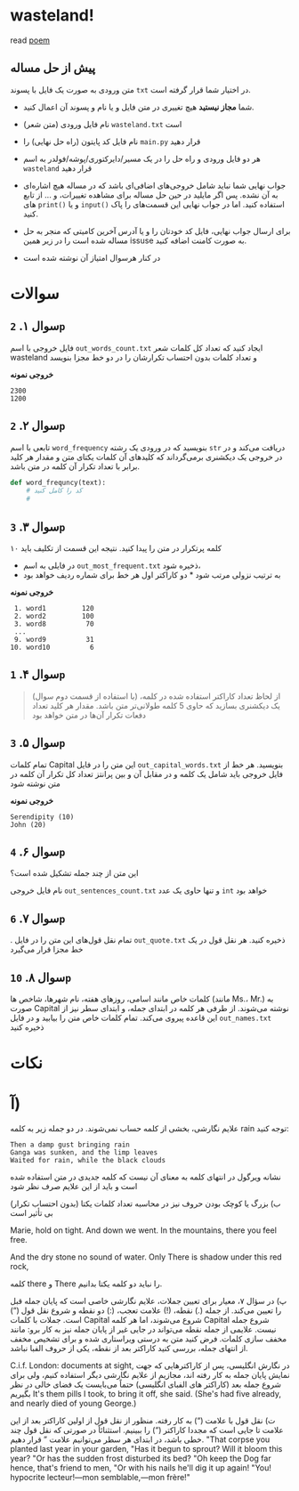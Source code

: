 # wasteland!

read [poem](./poem.md)

## پیش از حل مساله

متن ورودی به صورت یک فایل با پسوند `txt` در اختیار شما قرار گرفته است.

* شما **مجاز نیستید** هیچ تغییری در متن فایل  و یا نام و پسوند آن اعمال کنید.

* نام فایل ورودی (متن شعر) `wasteland.txt` است

* نام فایل کد پایتون (راه حل نهایی) را `main.py` قرار دهید

* هر دو فایل ورودی و راه حل را در یک مسیر/دایرکتوری/پوشه/فولدر به اسم `wasteland` قرار دهید

* جواب نهایی شما نباید شامل خروجی‌های اضافی‌ای باشد که در مساله هیچ اشاره‌ای به آن نشده. پس اگر مایلید در حین حل مساله برای مشاهده تغییرات، و ... از تابع های `print()` و یا `input()` استفاده کنید. اما در جواب نهایی این قسمت‌های  را پاک کنید. 

* برای ارسال جواب نهایی،‌ فایل کد خودتان را و یا آدرس آخرین کامیتی که منجر به حل مساله شده است را در زیر همین issuse به صورت کامنت اضافه کنید.

* در کنار هرسوال امتیاز آن نوشته شده است





# سوالات 

## سوال  ۱. `2p`
فایل خروجی با اسم `out_words_count.txt`  ایجاد کنید که تعداد کل کلمات شعر wasteland و تعداد کلمات بدون احتساب تکرارشان را در دو خط مجزا بنویسد

**خروجی نمونه**

```
2300
1200
```

## سوال  ۲. `2p`

تابعی با اسم `word_frequency` بنویسید که در ورودی یک رشته `str` دریافت می‌کند و در در خروجی یک دیکشنری بر‌می‌گرداند که کلیدهای آن کلمات یکتای متن و مقدار هر کلید برابر با تعداد تکرار آن کلمه در متن باشد. 

```python
def word_frequncy(text):
    # کد را کامل کنید
    # 
```

## سوال  ۳. `3p`

۱۰ کلمه پرتکرار در متن را پیدا کنید. نتیجه این قسمت از تکلیف باید 
* در فایلی به اسم `out_most_frequent.txt` ذخیره شود، 
* به ترتیب نزولی مرتب شود
*‌  دو کاراکتر اول هر خط برای شماره ردیف خواهد بود 

**خروجی نمونه**
 
```
 1. word1         120
 2. word2         100
 3. word8          70
 ...
 9. word9          31
10. word10          6
```

## سوال  ۴. `1p`

> (با استفاده از قسمت دوم سوال)
 از لحاظ تعداد کاراکتر استفاده شده در کلمه، یک دیکشنری بسازید که حاوی 5
 کلمه‌ طولانی‌تر متن باشد. مقدار هر کلید تعداد دفعات تکرار آن‌ها در متن خواهد بود

## سوال  ۵. `3p`

تمام کلمات Capital این متن را در فایل `out_capital_words.txt` بنویسید. هر خط از فایل خروجی باید شامل یک کلمه و در مقابل آن و بین پرانتز تعداد کل تکرار آن کلمه در متن نوشته شود 

**خروجی نمونه**

```
Serendipity (10)
John (20)
```


## سوال ۶. ‍`4p`

این متن از چند جمله تشکیل شده است؟

نام فایل خروجی  `out_sentences_count.txt` و تنها حاوی یک عدد `int` خواهد بود

## سوال  ۷.‍‍ `6p`

. تمام نقل قول‌های این متن را در فایل `out_quote.txt` ذخیره کنید. هر نقل قول در یک خط مجزا قرار می‌گیرد

## سوال  ۸. `10p`

کلمات خاص مانند اسامی، روزهای هفته، نام شهرها، شاخص ها (مانند Ms.، Mr.) به صورت Capital نوشته می‌شوند‌. از طرفی هر کلمه در ابتدای جمله، و ابتدای سطر نیز از این قاعده پیروی می‌کند. تمام کلمات خاص متن را بیابید و در فایل `out_names.txt` ذخیره کنید 



# نکات 

# آ)
علایم نگارشی، بخشی از کلمه حساب نمی‌شوند. در دو جمله زیر به کلمه rain توجه کنید:
      
```
Then a damp gust bringing rain
Ganga was sunken, and the limp leaves
Waited for rain, while the black clouds
```
	
نشانه ویرگول در انتهای کلمه به معنای آن نیست که کلمه جدیدی در متن استفاده شده است و باید از این علایم صرف نظر شود





ب) 
بزرگ یا کوچک بودن حروف نیز در محاسبه تعداد کلمات یکتا (بدون احتساب تکرار) بی تأثیر است

Marie, hold on tight. And down we went.
In the mountains, there you feel free.

And the dry stone no sound of water. Only
There is shadow under this red rock,

کلمه there و There را نباید دو کلمه یکتا بدانیم.





پ)
در سؤال ۷، معیار برای تعیین جملات، علایم نگارشی خاصی است که پایان جمله قبل را تعیین می‌کند. از جمله (.) نقطه،‌ (!) علامت تعجب، (:) دو نقطه و شروع نقل قول (“) است. 
جملات با کلمات Capital شروع می‌شوند، اما هر کلمه Capital شروع جمله نیست. 
علایمی از جمله نقطه می‌تواند در جایی غیر از پایان جمله نیز به کار برو: مانند مخفف سازی کلمات. فرض کنید متن به درستی ویراستاری شده و برای تشخیص مخفف از انتهای جمله، بررسی کنید کاراکتر بعد از نقطه، یکی از حروف الفبا نباشد. 

C.i.f. London: documents at sight,
در نگارش انگلیسی، پس از کاراکترهایی که جهت نمایش پایان  جمله به کار رفته اند، مجازیم از علایم نگارشی دیگر استفاده کنیم، ولی برای شروع جمله بعد (کاراکتر های الفبای انگلیسی)‌ حتماً می‌بایست یک فضای خالی در نظر بگیریم 
It's them pills I took, to bring it off, she said.
(She's had five already, and nearly died of young George.)


ت) 
نقل قول با علامت (“) به کار رفته. منظور از نقل قول از اولین کاراکتر بعد از این علامت تا جایی است که مجددا کاراکتر (“) را ببینیم. 
استثنائاً در صورتی که  نقل قول چند خطی باشد، در ابتدای هر سطر می‌توانیم علامت ” قرار دهیم. 
"That corpse you planted last year in your garden,
"Has it begun to sprout? Will it bloom this year?
"Or has the sudden frost disturbed its bed?
"Oh keep the Dog far hence, that's friend to men,
"Or with his nails he'll dig it up again!
"You! hypocrite lecteur!—mon semblable,—mon frère!"


